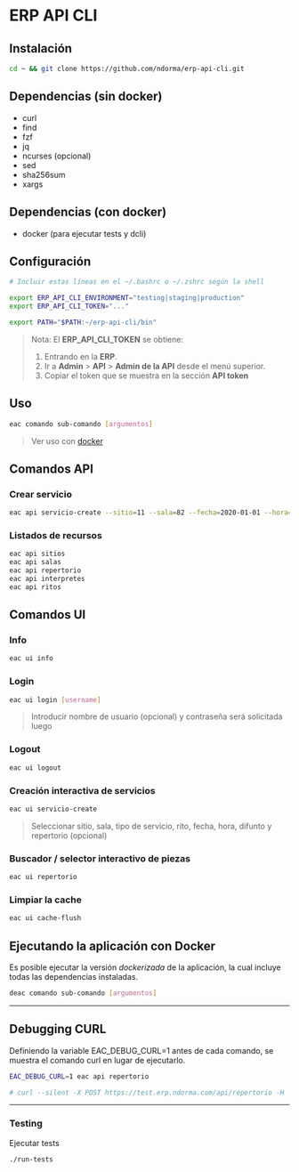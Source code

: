 # ERP API CLI

## Instalación

```sh
cd ~ && git clone https://github.com/ndorma/erp-api-cli.git
```

## Dependencias (sin docker)

- curl
- find
- fzf
- jq
- ncurses (opcional)
- sed
- sha256sum
- xargs

## Dependencias (con docker)

- docker (para ejecutar tests y dcli)

## Configuración

```sh
# Incluir estas líneas en el ~/.bashrc o ~/.zshrc según la shell

export ERP_API_CLI_ENVIRONMENT="testing|staging|production"
export ERP_API_CLI_TOKEN="..."

export PATH="$PATH:~/erp-api-cli/bin"
```

> Nota: El **ERP_API_CLI_TOKEN** se obtiene:
>
> 1. Entrando en la **ERP**.
> 2. Ir a **Admin** > **API** > **Admin de la API** desde el menú superior.
> 3. Copiar el token que se muestra en la sección **API token**

## Uso

```sh
eac comando sub-comando [argumentos]
```

> Ver uso con [docker](#docker)

## Comandos API

### Crear servicio

```sh
eac api servicio-create --sitio=11 --sala=82 --fecha=2020-01-01 --hora=10:00 --difunto="test" --interpretes=1 --rito=1 | jq ".messages, .errors"
```

### Listados de recursos

```sh
eac api sitios
eac api salas
eac api repertorio
eac api interpretes
eac api ritos
```

## Comandos UI

### Info

```sh
eac ui info
```

### Login

```sh
eac ui login [username]
```

> Introducir nombre de usuario (opcional) y contraseña será solicitada luego

### Logout

```sh
eac ui logout
```

### Creación interactiva de servicios

```sh
eac ui servicio-create
```

> Seleccionar sitio, sala, tipo de servicio, rito, fecha, hora, difunto y
> repertorio (opcional)

### Buscador / selector interactivo de piezas

```sh
eac ui repertorio
```

### Limpiar la cache

```sh
eac ui cache-flush
```

## <a id="docker"></a>Ejecutando la aplicación con Docker

Es posible ejecutar la versión _dockerizada_ de la aplicación, la cual incluye
todas las dependencias instaladas.

```sh
deac comando sub-comando [argumentos]
```

---

## Debugging CURL

Definiendo la variable EAC_DEBUG_CURL=1 antes de cada comando, se muestra el
comando curl en lugar de ejecutarlo.

```sh
EAC_DEBUG_CURL=1 eac api repertorio

# curl --silent -X POST https://test.erp.ndorma.com/api/repertorio -H 'accept: application/json' -H 'Content-Type: application/json' -H 'usuario: 1' -H 'hash: 8b7f2076423ef84d44febf72718cbc73228107aa0d6d56da37aadac7783933ff'
```

---

### Testing

Ejecutar tests

```sh
./run-tests
```
